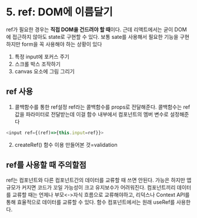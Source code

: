 # 5. ref: DOM에 이름달기

ref가 필요한 경우는 **직접 DOM을 건드려야 할 때**이다. 근데 리액트에서는 굳이 DOM에 접근하지 않아도 state로 구현할 수 있다.
보통 sate를 사용해서 필요한 기능을 구현하지만 form을 꼭 사용해야 하는 상황이 있다

1. 특정 input에 포커스 주기
2. 스크롤 박스 조작하기
3. canvas 요소에 그림 그리기

## ref 사용

1. 콜백함수를 통한 ref설정
   ref라는 콜백함수를 props로 전달해준다. 콜백함수는 ref값을 파라미터로 전달받는데 이걸 함수 내부에서 컴포넌트의 멤버 변수로 설정해준다

```javascript
<input ref={(ref)=>{this.input=ref}}>
```

2. createRef() 함수 이용
   만들어본 것=validation

## ref를 사용할 때 주의할점

ref는 컴포넌트와 다른 컴포넌트간의 데이터를 교류할 때 쓰면 안된다. 가능은 하지만 앱 규모가 커지면 코드가 꼬일 가능성이 크고
유지보수가 어려워진다. 컴포넌트끼리 데이터를 교류할 때는 언제나 부모<->자식 흐름으로 교류해야하고, 리덕스나 Context API를 통해 효율적으로
데이터를 교류할 수 있다. 함수 컴포넌트에서는 원래 useRef를 사용한다.

